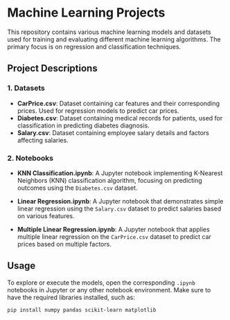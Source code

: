 # Machine Learning Projects

This repository contains various machine learning models and datasets used for training and evaluating different machine learning algorithms. The primary focus is on regression and classification techniques.


## Project Descriptions

### 1. **Datasets**
- **CarPrice.csv**: Dataset containing car features and their corresponding prices. Used for regression models to predict car prices.
- **Diabetes.csv**: Dataset containing medical records for patients, used for classification in predicting diabetes diagnosis.
- **Salary.csv**: Dataset containing employee salary details and factors affecting salaries.

### 2. **Notebooks**
- **KNN Classification.ipynb**: A Jupyter notebook implementing K-Nearest Neighbors (KNN) classification algorithm, focusing on predicting outcomes using the `Diabetes.csv` dataset.
  
- **Linear Regression.ipynb**: A Jupyter notebook that demonstrates simple linear regression using the `Salary.csv` dataset to predict salaries based on various features.

- **Multiple Linear Regression.ipynb**: A Jupyter notebook that applies multiple linear regression on the `CarPrice.csv` dataset to predict car prices based on multiple factors.

## Usage

To explore or execute the models, open the corresponding `.ipynb` notebooks in Jupyter or any other notebook environment. Make sure to have the required libraries installed, such as:

```bash
pip install numpy pandas scikit-learn matplotlib
```

